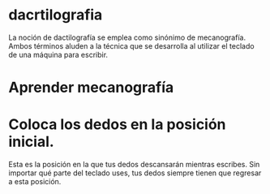 # dacrtilografia

La noción de dactilografía se emplea como sinónimo de mecanografía. Ambos términos aluden a la técnica que se desarrolla al utilizar el teclado de una máquina para escribir.

# Aprender mecanografía

# Coloca los dedos en la posición inicial. 
Esta es la posición en la que tus dedos descansarán mientras escribes. Sin importar qué parte del teclado uses, tus dedos siempre tienen que regresar a esta posición.